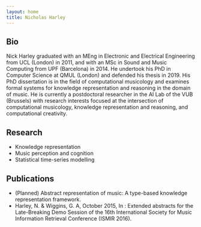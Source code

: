 ```yaml
---
layout: home
title: Nicholas Harley
---
```



## Bio 

Nick Harley graduated with an MEng in Electronic and Electrical Engineering from UCL (London) in 2011, and with an MSc in Sound and Music Computing from UPF (Barcelona) in 2014. He undertook his PhD in Computer Science at QMUL (London) and defended his thesis in 2019. His PhD dissertation is in the field of computational musicology and examines formal systems for knowledge representation and reasoning in the domain of music. He is currently a postdoctoral researcher in the AI Lab of the VUB (Brussels) with research interests focused at the intersection of computational musicology, knowledge representation and reasoning, and computational creativity.

## Research 

- Knowledge representation
- Music perception and cognition
- Statistical time-series modelling 

## Publications 

- (Planned) Abstract representation of music: A type-based knowledge representation framework.
- Harley, N. & Wiggins, G. A, October 2015, In : Extended abstracts for the Late-Breaking Demo Session of the 16th International Society for Music Information Retrieval Conference (ISMIR 2016).
